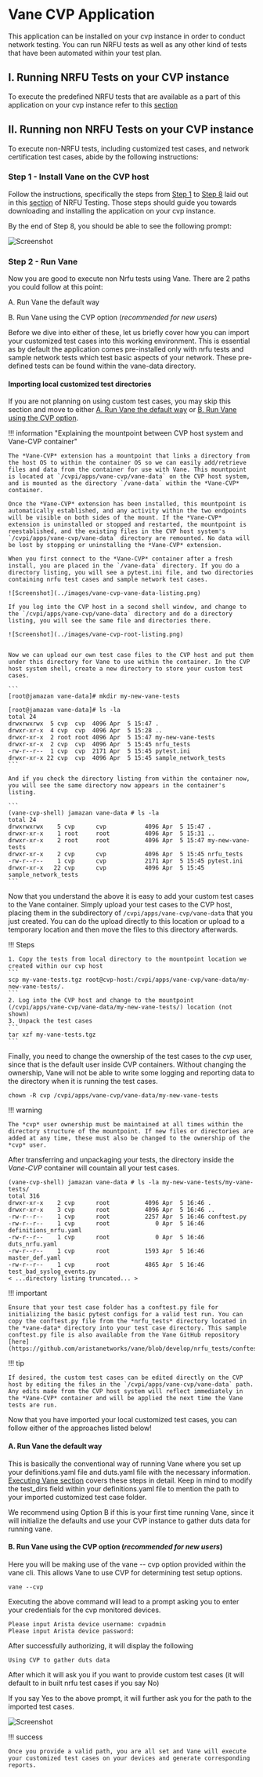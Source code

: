# Vane CVP Application

This application can be installed on your cvp instance in order to conduct network testing. You can run NRFU tests as well as any other kind of tests that have been automated within your test plan.

## I. Running NRFU Tests on your CVP instance

To execute the predefined NRFU tests that are available as a part of this application on your cvp instance refer to this [section](../nrfu_setup/nrfu_setup.md#ii-running-vane-as-a-cvp-application)

## II. Running non NRFU Tests on your CVP instance

To execute non-NRFU tests, including customized test cases, and network certification test cases, abide by the following instructions:

### Step 1 - Install Vane on the CVP host

Follow the instructions, specifically the steps from [Step 1](../nrfu_setup/nrfu_setup.md#step-1-download-the-vane-cvp-rpm-from-the-vane-repo) to [Step 8](../nrfu_setup/nrfu_setup.md#step-8-activate-vane-shell) laid out in this [section](../nrfu_setup/nrfu_setup.md#ii-running-vane-as-a-cvp-application) of NRFU Testing. Those steps should guide you towards downloading and installing the application on your cvp instance.

By the end of Step 8, you should be able to see the following prompt:

![Screenshot](../images/vane-cvp-prompt.png)

### Step 2 - Run Vane

Now you are good to execute non Nrfu tests using Vane. There are 2 paths you could follow at this point:

A. Run Vane the default way

B. Run Vane using the CVP option (*recommended for new users*)

Before we dive into either of these, let us briefly cover how you can import your customized test cases into this working environment. This is essential as by default the application comes pre-installed only with nrfu tests and sample network tests which test basic aspects of your network. These pre-defined tests can be found within the vane-data directory.

#### Importing local customized test directories

If you are not planning on using custom test cases, you may skip this section and move to either [A. Run Vane the default way](#a-run-vane-the-default-way) or [B. Run Vane using the CVP option](#b-run-vane-using-the-cvp-option-recommended-for-new-users).

!!! information "Explaining the mountpoint between CVP host system and Vane-CVP container"

    The *Vane-CVP* extension has a mountpoint that links a directory from the host OS to within the container OS so we can easily add/retrieve files and data from the container for use with Vane. This mountpoint is located at `/cvpi/apps/vane-cvp/vane-data` on the CVP host system, and is mounted as the directory `/vane-data` within the *Vane-CVP* container.

    Once the *Vane-CVP* extension has been installed, this mountpoint is automatically established, and any activity within the two endpoints will be visible on both sides of the mount. If the *Vane-CVP* extension is uninstalled or stopped and restarted, the mountpoint is reestablished, and the existing files in the CVP host system's `/cvpi/apps/vane-cvp/vane-data` directory are remounted. No data will be lost by stopping or uninstalling the *Vane-CVP* extension.

    When you first connect to the *Vane-CVP* container after a fresh install, you are placed in the `/vane-data` directory. If you do a directory listing, you will see a pytest.ini file, and two directories containing nrfu test cases and sample network test cases.

    ![Screenshot](../images/vane-cvp-vane-data-listing.png)

    If you log into the CVP host in a second shell window, and change to the `/cvpi/apps/vane-cvp/vane-data` directory and do a directory listing, you will see the same file and directories there.

    ![Screenshot](../images/vane-cvp-root-listing.png)


    Now we can upload our own test case files to the CVP host and put them under this directory for Vane to use within the container. In the CVP host system shell, create a new directory to store your custom test cases.

    ```
    [root@jamazan vane-data]# mkdir my-new-vane-tests

    [root@jamazan vane-data]# ls -la
    total 24
    drwxrwxrwx  5 cvp  cvp  4096 Apr  5 15:47 .
    drwxr-xr-x  4 cvp  cvp  4096 Apr  5 15:28 ..
    drwxr-xr-x  2 root root 4096 Apr  5 15:47 my-new-vane-tests
    drwxr-xr-x  2 cvp  cvp  4096 Apr  5 15:45 nrfu_tests
    -rw-r--r--  1 cvp  cvp  2171 Apr  5 15:45 pytest.ini
    drwxr-xr-x 22 cvp  cvp  4096 Apr  5 15:45 sample_network_tests
    ```

    And if you check the directory listing from within the container now, you will see the same directory now appears in the container's listing.

    ```
    (vane-cvp-shell) jamazan vane-data # ls -la
    total 24
    drwxrwxrwx    5 cvp      cvp           4096 Apr  5 15:47 .
    drwxr-xr-x    1 root     root          4096 Apr  5 15:31 ..
    drwxr-xr-x    2 root     root          4096 Apr  5 15:47 my-new-vane-tests
    drwxr-xr-x    2 cvp      cvp           4096 Apr  5 15:45 nrfu_tests
    -rw-r--r--    1 cvp      cvp           2171 Apr  5 15:45 pytest.ini
    drwxr-xr-x   22 cvp      cvp           4096 Apr  5 15:45 sample_network_tests
    ```

Now that you understand the above it is easy to add your custom test cases to the Vane container. Simply upload your test cases to the CVP host, placing them in the subdirectory of `/cvpi/apps/vane-cvp/vane-data` that you just created. You can do the upload directly to this location or upload to a temporary location and then move the files to this directory afterwards.

!!! Steps

    1. Copy the tests from local directory to the mountpoint location we created within our cvp host
    ```
    scp my-vane-tests.tgz root@cvp-host:/cvpi/apps/vane-cvp/vane-data/my-new-vane-tests/.
    ```
    2. Log into the CVP host and change to the mountpoint (/cvpi/apps/vane-cvp/vane-data/my-new-vane-tests/) location (not shown)
    3. Unpack the test cases
    ```
    tar xzf my-vane-tests.tgz
    ```

Finally, you need to change the ownership of the test cases to the *cvp* user, since that is the
default user inside CVP containers. Without changing the ownership, Vane will not be able to write
some logging and reporting data to the directory when it is running the test cases.

```text
chown -R cvp /cvpi/apps/vane-cvp/vane-data/my-new-vane-tests
```

!!! warning

    The *cvp* user ownership must be maintained at all times within the directory structure of the mountpoint. If new files or directories are added at any time, these must also be changed to the ownership of the *cvp* user.

After transferring and unpackaging your tests, the directory inside the *Vane-CVP* container will countain all your test cases.

```text
(vane-cvp-shell) jamazan vane-data # ls -la my-new-vane-tests/my-vane-tests/
total 316
drwxr-xr-x    2 cvp      root          4096 Apr  5 16:46 .
drwxr-xr-x    3 cvp      root          4096 Apr  5 16:46 ..
-rw-r--r--    1 cvp      root          2257 Apr  5 16:46 conftest.py
-rw-r--r--    1 cvp      root             0 Apr  5 16:46 definitions_nrfu.yaml
-rw-r--r--    1 cvp      root             0 Apr  5 16:46 duts_nrfu.yaml
-rw-r--r--    1 cvp      root          1593 Apr  5 16:46 master_def.yaml
-rw-r--r--    1 cvp      root          4865 Apr  5 16:46 test_bad_syslog_events.py
< ...directory listing truncated... >
```

!!! important

    Ensure that your test case folder has a conftest.py file for initializing the basic pytest configs for a valid test run. You can copy the conftest.py file from the *nrfu_tests* directory located in the *vane-data* directory into your test case directory. This sample conftest.py file is also available from the Vane GitHub repository [here](https://github.com/aristanetworks/vane/blob/develop/nrfu_tests/conftest.py).

!!! tip

    If desired, the custom test cases can be edited directly on the CVP host by editing the files in the `/cvpi/apps/vane-cvp/vane-data` path. Any edits made from the CVP host system will reflect immediately in the *Vane-CVP* container and will be applied the next time the Vane tests are run.

Now that you have imported your local customized test cases, you can follow either of the approaches listed below!

#### A. Run Vane the default way

This is basically the conventional way of running Vane where you set up your definitions.yaml file and duts.yaml file with the necessary information. [Executing Vane section](../executing_vane/executing_vane.md) covers these steps in detail. Keep in mind to modify the test_dirs field within your definitions.yaml file to mention the path to your imported customized test case folder.

We recommend using Option B if this is your first time running Vane, since it will initialize the defaults and use your CVP instance to gather duts data for running vane.

#### B. Run Vane using the CVP option (*recommended for new users*)

Here you will be making use of the vane -- cvp option provided within the vane cli. This allows Vane
to use CVP for determining test setup options.

``` text
vane --cvp
```

Executing the above command will lead to a prompt asking you to enter your credentials for the cvp monitored devices.

``` text
Please input Arista device username: cvpadmin
Please input Arista device password:
```

After successfully authorizing, it will display the following

``` text
Using CVP to gather duts data
```

After which it will ask you if you want to provide custom test cases (it will default to in built nrfu test cases if you say No)

If you say Yes to the above prompt, it will further ask you for the path to the imported test cases.

![Screenshot](../images/vane-cvp-output.png)

!!! success

    Once you provide a valid path, you are all set and Vane will execute your customized test cases on your devices and generate corresponding reports.
